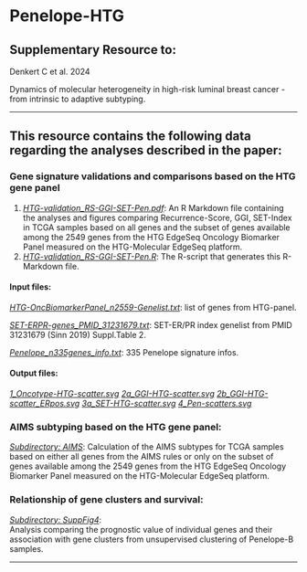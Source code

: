 # Penelope-HTG


## Supplementary Resource to:  

Denkert C et al. 2024 

Dynamics of molecular heterogeneity in high-risk luminal breast cancer - from intrinsic to adaptive subtyping.

************************************************************

## This resource contains the following data regarding the analyses described in the paper:

### Gene signature validations and comparisons based on the HTG gene panel

1. [*HTG-validation_RS-GGI-SET-Pen.pdf*](https://github.com/tkarn/Penelope-HTG/blob/main/HTG-validation_RS-GGI-SET-Pen.pdf):  An R Markdown file containing the analyses and figures comparing Recurrence-Score, GGI, SET-Index in TCGA samples based on all genes and the subset of genes available among the 2549 genes from the HTG EdgeSeq Oncology Biomarker Panel measured on the HTG-Molecular EdgeSeq platform.
2. [*HTG-validation_RS-GGI-SET-Pen.R*](https://github.com/tkarn/Penelope-HTG/blob/main/HTG-validation_RS-GGI-SET-Pen.R):  The R-script that generates this R-Markdown file.

#### Input files:
[*HTG-OncBiomarkerPanel_n2559-Genelist.txt*](https://github.com/tkarn/Penelope-HTG/blob/main/HTG-OncBiomarkerPanel_n2559-Genelist.txt): list of genes from HTG-panel.

[*SET-ERPR-genes_PMID_31231679.txt*](https://github.com/tkarn/Penelope-HTG/blob/main/SET-ERPR-genes_PMID_31231679.txt): SET-ER/PR index genelist from PMID 31231679 (Sinn 2019) Suppl.Table 2.

[*Penelope_n335genes_info.txt*](https://github.com/tkarn/Penelope-HTG/blob/main/Penelope_n335genes_info.txt): 335 Penelope signature infos.

#### Output files:
[*1_Oncotype-HTG-scatter.svg*](https://github.com/tkarn/Penelope-HTG/blob/main/1_Oncotype-HTG-scatter.svg)
[*2a_GGI-HTG-scatter.svg*](https://github.com/tkarn/Penelope-HTG/blob/main/2a_GGI-HTG-scatter.svg)
[*2b_GGI-HTG-scatter_ERpos.svg*](https://github.com/tkarn/Penelope-HTG/blob/main/2b_GGI-HTG-scatter_ERpos.svg)
[*3a_SET-HTG-scatter.svg*](https://github.com/tkarn/Penelope-HTG/blob/main/3a_SET-HTG-scatter.svg)
[*4_Pen-scatters.svg*](https://github.com/tkarn/Penelope-HTG/blob/main/4_Pen-scatters.svg)



### AIMS subtyping based on the HTG gene panel:

[*Subdirectory: AIMS*](https://github.com/tkarn/Penelope-HTG/blob/main/):  Calculation of the AIMS subtypes for TCGA samples based on either all genes from the AIMS rules or only on the subset of genes available among the 2549 genes from the HTG EdgeSeq Oncology Biomarker Panel measured on the HTG-Molecular EdgeSeq platform.



### Relationship of gene clusters and survival:
[*Subdirectory: SuppFig4*](https://github.com/tkarn/Penelope-HTG/blob/main/SuppFig4):  
Analysis comparing the prognostic value of individual genes and their association with gene clusters from unsupervised clustering of Penelope-B samples.


************************************************************
